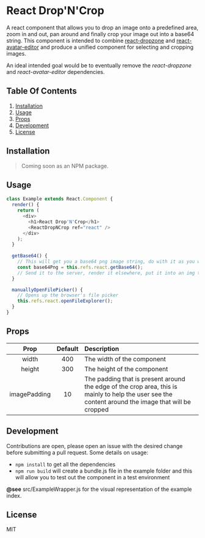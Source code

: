 # React Drop'N'Crop

A react component that allows you to drop an image onto a predefined area, zoom in and out, pan around and finally crop your image out into a base64 string. This component is intended to combine [react-dropzone](https://github.com/okonet/react-dropzone) and [react-avatar-editor](https://github.com/mosch/react-avatar-editor) and produce a unified component for selecting and cropping images.

An ideal intended goal would be to eventually remove the *react-dropzone* and *react-avatar-editor* dependencies.

## Table Of Contents

1. [Installation](#installation)
1. [Usage](#usage)
1. [Props](#props)
1. [Development](#development)
1. [License](#license)

## Installation

> Coming soon as an NPM package.

## Usage

```js
class Example extends React.Component {
  render() {
    return (
      <div>
        <h1>React Drop'N'Crop</h1>
        <ReactDropNCrop ref="react" />
      </div>
    );
  }
  
  getBase64() {
    // This will get you a base64 png image string, do with it as you wish
    const base64Png = this.refs.react.getBase64();
    // Send it to the server, render it elsewhere, put it into an img tag's src property, etc
  }

  manuallyOpenFilePicker() {
    // Opens up the browser's file picker
    this.refs.react.openFileExplorer();
  }
}
```

## Props

| Prop | Default | Description |
|:----:|:-------:|:------------|
| width | 400 | The width of the component |
| height | 300 | The height of the component |
| imagePadding | 10 | The padding that is present around the edge of the crop area, this is mainly to help the user see the content around the image that will be cropped |

## Development

Contributions are open, please open an issue with the desired change before submitting a pull request. Some details on usage:

* `npm install` to get all the dependencies
* `npm run build` will create a bundle.js file in the example folder and this will allow you to test out the component in a test environment

**@see** src/ExampleWrapper.js for the visual representation of the example index.

## License

MIT
